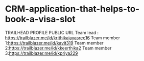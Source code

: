 # CRM-application-that-helps-to-book-a-visa-slot
TRAILHEAD PROFILE PUBLIC URL
Team lead : https://trailblazer.me/id/krithikajayasree16
Team member 1:https://trailblazer.me/id/kavit319
Team member 2:https://trailblazer.me/id/kkeerthika2
Team member 3:https://trailblazer.me/id/kpriya229
